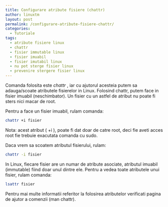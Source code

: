 ```yaml
---
title: Configurare atribute fisiere (chattr)
author: linuxtm
layout: post
permalink: /configurare-atribute-fisiere-chattr/
categories:
  - Tutoriale
tags:
  - atribute fisiere linux
  - chattr
  - fisier immutable linux
  - fisier imuabil
  - fisier imutabil linux
  - nu pot sterge fisier linux
  - prevenire stergere fisier linux
---
```

Comanda folosita este *chattr* , iar cu ajutorul acesteia putem sa adauga/scoate atributele fisierelor in Linux. Folosind chattr, putem face in fisier imuabil (neschimbator). Un fisier cu un astfel de atribut nu poate fi sters nici macar de root.

Pentru a face un fisier imuabil, rulam comanda:

```bash
chattr +i fisier
```

Nota: acest atribut ( +i ), poate fi dat doar de catre root, deci fie aveti acces root fie trebuie exacutata comanda cu sudo.

Daca vrem sa scoatem atributul fisierului, rulam:

```bash
chattr -i fisier
```

In Linux, fiecare fisier are un numar de atribute asociate, atributul imuabil (immutable) fiind doar unul dintre ele. Pentru a vedea toate atributele unui fisier, rulam comanda:

```bash
lsattr fisier
```

Pentru mai multe informatii referitor la folosirea atributelor verificati pagina de ajutor a comenzii (man chattr).